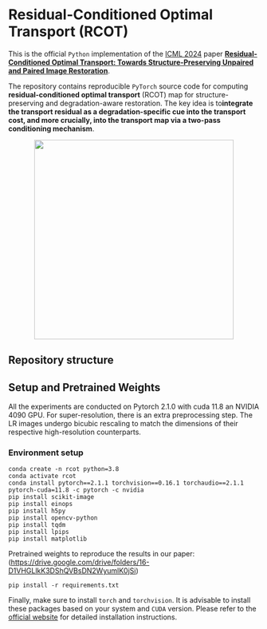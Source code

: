 # Residual-Conditioned Optimal Transport (RCOT)
This is the official `Python` implementation of the [ICML 2024](https://icml.cc/) paper [**Residual-Conditioned Optimal Transport: Towards Structure-Preserving Unpaired and Paired Image Restoration**](https://arxiv.org/pdf/2405.02843).

The repository contains reproducible `PyTorch` source code for computing **residual-conditioned optimal transport** (RCOT)  map for structure-preserving and degradation-aware restoration.
The key idea is to**integrate the transport residual as a degradation-specific cue into the transport cost, and more crucially, into the transport map via a two-pass conditioning mechanism**.
<p align="center"><img src="pics/stochastic_OT_map.png" width="400" /></p>

## Repository structure

## Setup and Pretrained Weights
All the experiments are conducted on Pytorch 2.1.0 with cuda 11.8 an NVIDIA 4090 GPU. For super-resolution, there is an extra preprocessing step. The LR images undergo bicubic rescaling to match the dimensions of their respective high-resolution counterparts.

### Environment setup
```console
conda create -n rcot python=3.8
conda activate rcot
conda install pytorch==2.1.1 torchvision==0.16.1 torchaudio==2.1.1 pytorch-cuda=11.8 -c pytorch -c nvidia
pip install scikit-image
pip install einops
pip install h5py
pip install opencv-python
pip install tqdm
pip install lpips
pip install matplotlib
```
Pretrained weights to reproduce the results in our paper: (https://drive.google.com/drive/folders/16-D1VHGLlkK3DShQVBsDN2WyumlK0jSi)

```console
pip install -r requirements.txt
```

Finally, make sure to install `torch` and `torchvision`. It is advisable to install these packages based on your system and `CUDA` version. Please refer to the [official website](https://pytorch.org) for detailed installation instructions.






